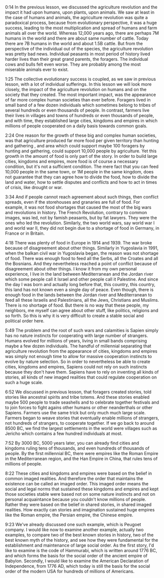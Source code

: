 0:14
In the previous lesson, we discussed the agriculture revolution and the impact
it had upon humans, upon plants, upon animals. We saw at least in the case of
humans and animals, the agriculture revolution was quite a paradoxical process,
because from evolutionary perspective, it was a huge success, leading to the most
multiplication and spread of humans and farm animals all over the world. Whereas
12,000 years ago, there are perhaps 7M humans in the world and there are about
same number of cattle. Today there are 7B humans in the world and about 1.5B
cattle. But from the perspective of the individual out of the species, the
agriculture revolution was pretty bad news. Individual peasants in most period of
history lived harder lives than their great grand parents, the foragers. The individual
cows and bulls felt even worse. They are probably among the most miserable animals
ever to exist.

1:25
The collective evolutionary success is coupled, as we saw in previous lesson, with
a lot of individual sufferings. In this lesson we will look more closely, the impact
of the agriculture revolution on humans and on the society that they created. The
most important impact, was the appearance of far more complex human societies than
ever before. Foragers lived in small band of a few dozen individuals which sometimes
belong to tribes of several hundreds or even thousands of people. In contrast,
farmers live their lives in villages and towns of hundreds or even thousands of people,
and with time, they established large cities, kingdoms and empires in which millions
of people cooperated on a daily basis towards common goals.

2:24
One reason for the growth of these big and complex human societies, was that
agriculture produced far more food per given territory than hunting and gathering
, and area which could support maybe 100 foragers by hunting and gathering, could
support 10,000 people by agriculture. Yet this growth in the amount of food is
only part of the story. In order to build large cities, kingdoms and empires, more
food is of course a necessary condition, but it's not a sufficient condition. The
mere fact that you can feed 10,000 people in the same town, or 1M people in the
same kingdom, does not guarantee that they can agree how to divide the food, how
to divide the land and water, how to settle disputes and conflicts and how to act
in times of crisis, like drought or war.

3:34
And if people cannot reach agreement about such things, then conflict spreads,
even if the storehouses and granaries are full of food. For example, it was not
food shortages that caused the most of the big wars and revolutions in history.
The French Revolution, contrary to common images, was led, not by famish peasants,
but by fat lawyers. They were the ones who led the revolution. Similarly, the two
world wars, say world war I and world war II, they did not begin due to a shortage
of food in Germany, in France or in Britain.

4:18
There was plenty of food in Europe in 1914 and 1939. The war broke because of
disagreement about other things. Similarly in Yugoslavia in 1991, when the balkan
civil war in Yugoslavia began, the reason was not shortage of food. There was
enough food to feed all the Serbs, all the Croates and all the Bosnians. And
they nevertheless reached a point of conflict because of disagreement about other
things. I know it from my own personal experience, I live in the land between
Mediterranean and the Jordan river which some people call it Israel and other people
call it Palestine. And since the day I was born and actually long before that, this
country, this country, this land has not known even a single day of peace. Even though, there
is enough food in the lands between the Jordan river and Mediterranean to feed
all these Israelis and Palestinians, all the Jews, Christians and Muslims. There
is no shortage of food. But there is no way that these people, my neighbors, me
myself can agree about other stuff, like politics, religions and so forth. So
this is why it is very difficult to create a stable social and political order
here.

5:49
The problem and the root of such wars and calamities is Sapien simply has no
nature instincts for cooperating with large number of strangers. Humans evolved
for millions of years, living in small bands comprising maybe a few dozen individuals.
The handful of millennial separating that agriculture revolution from the appearance
of cities, kingdoms and empires was simply not enough time to allow for massive
cooperation instincts to evolve by nature selection. So in order to nevertheless
be able to create cities, kingdoms and empires, Sapiens could not rely on such
instincts because they don't have them. Sapiens have to rely on inventing all kinds
of stories, all kinds of new imaged realities that could regulate cooperation on
such a huge scale.

6:52
We discussed in previous lesson, that foragers created stories, told stories like
ancestral spirits and tribe totems. And these stories enabled maybe 500 people to
trade seashells and to celebrate together festivals and to join forces to fight
agains other humans or other neanderthals or other Sapiens. Farmers use the same
trick but only much much large scale. Farmers began to weave stories that eventually
enable millions of strangers, not hundreds of strangers, to cooperate together.
If we go back to around 8500 BC, we find the largest settlements in the world
were villages such as Jericho which contains a few hundred individuals at most.

7:52
By 3000 BC, 5000 years later, you can already find cities and kingdoms ruling tens
of thousands, and even hundreds of thousands of people. By the first millennial BC,
there were empires like the Roman Empire in the Mediterranean region, and the Han
Empire in China, that rules tens of millions of people.

8:22
These cities and kingdoms and empires were based on the belief in common imaged
realities. And therefore the order that maintains the existence can be called an
imaged order. This imaged order means the social and legal norms that sustained
these kingdoms and empires and kept those societies stable were based not on some
nature instincts and not on personal acquaintance because you couldn't know millions
of people. Rather they were based on the belief in shared stories, in shared imaged
realities. How exactly can stories and imagination sustained huge empires like
the Roman empire, the Persian empire, the Chinese empire.

9:23
We've already discussed one such example, which is Peugoet company. I would like
now to examine another example, actually two examples, to compare two of the best
known stories in history, two of the best known myth of the history, and see how
they were fundamental for the establishment and maintenance of large social order.
As the first story, I'd like to examine is the code of Hammurabi, which is written
around 1776 BC, and which forms the basis for the social order of the ancient empire
of Babylon. Secondly, I would like to examine the American Declaration of Independence,
from 1776 AD, which today is still the basis for the social order of the modern
USA for hundreds of millions of Americans.
